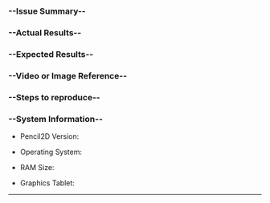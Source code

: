 <!--
Use Markdown language for styling.
Github's Markdown Guide https://guides.github.com/features/mastering-markdown/
Please use the SEARCH function before opening a new issue!
-->

### --Issue Summary--
<!-- (Optional) A brief overview of your issue (i.e When I use the paint bucket in a vector layer everything goes red) -->

### --Actual Results--
<!-- Explain what you actually got and how different it is from your expectations. -->

### --Expected Results--
<!-- Explain how the function should behave in the context you're using it. -->

### --Video or Image Reference--
<!-- (Optional) A screenshot or short video to show your problem -->

### --Steps to reproduce--
<!-- describe the exact steps to reproduce the problem as best as you can -->

### --System Information--
+ Pencil2D Version:
<!-- You can find the VERSION in Menu->Help->About, e.g., 0.5.4 or Nightly build 02 June 2017) -->

+ Operating System:
<!-- (e.g., Windows10, macOS 10.12, Ubuntu 16.04) -->

+ RAM Size:
<!-- (4GB, 8GB etc.) -->

+ Graphics Tablet:
<!-- (Optional) (Write your MODEL, e.g., WACOM Intuos 2) -->

---
<!--
### --For Code Contributors--
(Optional) You can use this space to point out relevant code chunks that are suspected to be causing the issue.

```C++
    Paste here code snippets relevant to your report like so:
    #include <iostream>

    int main() {
        std::cout << "Hello, World" << endl;        
        return 0;
    }

```
-->
